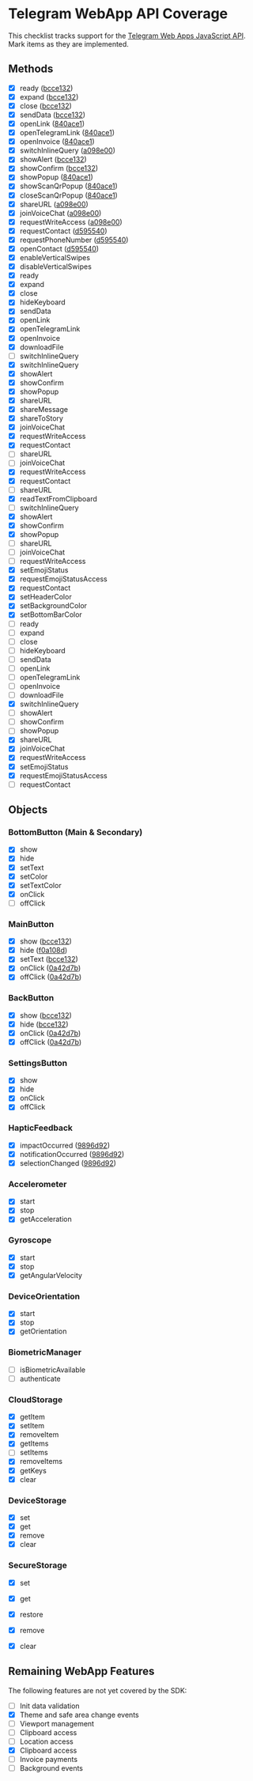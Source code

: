 # Telegram WebApp API Coverage

This checklist tracks support for the [Telegram Web Apps JavaScript API](https://core.telegram.org/bots/webapps). Mark items as
they are implemented.

## Methods

- [x] ready ([bcce132](https://github.com/RAprogramm/telegram-webapp-sdk/commit/bcce132))
- [x] expand ([bcce132](https://github.com/RAprogramm/telegram-webapp-sdk/commit/bcce132))
- [x] close ([bcce132](https://github.com/RAprogramm/telegram-webapp-sdk/commit/bcce132))
- [x] sendData ([bcce132](https://github.com/RAprogramm/telegram-webapp-sdk/commit/bcce132))
- [x] openLink ([840ace1](https://github.com/RAprogramm/telegram-webapp-sdk/commit/840ace1))
- [x] openTelegramLink ([840ace1](https://github.com/RAprogramm/telegram-webapp-sdk/commit/840ace1))
- [x] openInvoice ([840ace1](https://github.com/RAprogramm/telegram-webapp-sdk/commit/840ace1))
- [x] switchInlineQuery ([a098e00](https://github.com/RAprogramm/telegram-webapp-sdk/commit/a098e00))
- [x] showAlert ([bcce132](https://github.com/RAprogramm/telegram-webapp-sdk/commit/bcce132))
- [x] showConfirm ([bcce132](https://github.com/RAprogramm/telegram-webapp-sdk/commit/bcce132))
- [x] showPopup ([840ace1](https://github.com/RAprogramm/telegram-webapp-sdk/commit/840ace1))
- [x] showScanQrPopup ([840ace1](https://github.com/RAprogramm/telegram-webapp-sdk/commit/840ace1))
- [x] closeScanQrPopup ([840ace1](https://github.com/RAprogramm/telegram-webapp-sdk/commit/840ace1))
- [x] shareURL ([a098e00](https://github.com/RAprogramm/telegram-webapp-sdk/commit/a098e00))
- [x] joinVoiceChat ([a098e00](https://github.com/RAprogramm/telegram-webapp-sdk/commit/a098e00))
- [x] requestWriteAccess ([a098e00](https://github.com/RAprogramm/telegram-webapp-sdk/commit/a098e00))
- [x] requestContact ([d595540](https://github.com/RAprogramm/telegram-webapp-sdk/commit/d595540))
- [x] requestPhoneNumber ([d595540](https://github.com/RAprogramm/telegram-webapp-sdk/commit/d595540))
- [x] openContact ([d595540](https://github.com/RAprogramm/telegram-webapp-sdk/commit/d595540))
- [x] enableVerticalSwipes
- [x] disableVerticalSwipes
 - [x] ready
  - [x] expand
  - [x] close
 - [x] hideKeyboard
 - [x] sendData
 - [x] openLink
 - [x] openTelegramLink
 - [x] openInvoice
 - [x] downloadFile
 - [ ] switchInlineQuery
 - [x] switchInlineQuery
 - [x] showAlert
 - [x] showConfirm
 - [x] showPopup
 - [x] shareURL
 - [x] shareMessage
 - [x] shareToStory
 - [x] joinVoiceChat
 - [x] requestWriteAccess
 - [x] requestContact
- [ ] shareURL
- [ ] joinVoiceChat
- [x] requestWriteAccess
- [x] requestContact
 - [ ] shareURL
 - [x] readTextFromClipboard
  - [ ] switchInlineQuery
  - [x] showAlert
  - [x] showConfirm
  - [x] showPopup
  - [ ] shareURL
 - [ ] joinVoiceChat
 - [ ] requestWriteAccess
 - [x] setEmojiStatus
 - [x] requestEmojiStatusAccess
 - [x] requestContact
 - [x] setHeaderColor
 - [x] setBackgroundColor
 - [x] setBottomBarColor
- [ ] ready
- [ ] expand
- [ ] close
- [ ] hideKeyboard
- [ ] sendData
- [ ] openLink
- [ ] openTelegramLink
 - [ ] openInvoice
 - [ ] downloadFile
 - [x] switchInlineQuery
- [ ] showAlert
- [ ] showConfirm
- [ ] showPopup
- [x] shareURL
- [x] joinVoiceChat
- [x] requestWriteAccess
 - [x] setEmojiStatus
 - [x] requestEmojiStatusAccess
- [ ] requestContact

## Objects

### BottomButton (Main & Secondary)
- [x] show
- [x] hide
- [x] setText
- [x] setColor
- [x] setTextColor
- [x] onClick
- [ ] offClick
### MainButton
- [x] show ([bcce132](https://github.com/RAprogramm/telegram-webapp-sdk/commit/bcce132))
- [x] hide ([f0a108d](https://github.com/RAprogramm/telegram-webapp-sdk/commit/f0a108d))
- [x] setText ([bcce132](https://github.com/RAprogramm/telegram-webapp-sdk/commit/bcce132))
- [x] onClick ([0a42d7b](https://github.com/RAprogramm/telegram-webapp-sdk/commit/0a42d7b))
- [x] offClick ([0a42d7b](https://github.com/RAprogramm/telegram-webapp-sdk/commit/0a42d7b))

### BackButton
- [x] show ([bcce132](https://github.com/RAprogramm/telegram-webapp-sdk/commit/bcce132))
- [x] hide ([bcce132](https://github.com/RAprogramm/telegram-webapp-sdk/commit/bcce132))
- [x] onClick ([0a42d7b](https://github.com/RAprogramm/telegram-webapp-sdk/commit/0a42d7b))
- [x] offClick ([0a42d7b](https://github.com/RAprogramm/telegram-webapp-sdk/commit/0a42d7b))

### SettingsButton
- [x] show
- [x] hide
- [x] onClick
- [x] offClick

### HapticFeedback
- [x] impactOccurred ([9896d92](https://github.com/RAprogramm/telegram-webapp-sdk/commit/9896d92))
- [x] notificationOccurred ([9896d92](https://github.com/RAprogramm/telegram-webapp-sdk/commit/9896d92))
- [x] selectionChanged ([9896d92](https://github.com/RAprogramm/telegram-webapp-sdk/commit/9896d92))

### Accelerometer
- [x] start
- [x] stop
- [x] getAcceleration

### Gyroscope
- [x] start
- [x] stop
- [x] getAngularVelocity

### DeviceOrientation
- [x] start
- [x] stop
- [x] getOrientation

### BiometricManager
- [ ] isBiometricAvailable
- [ ] authenticate

### CloudStorage
- [x] getItem
- [x] setItem
- [x] removeItem
- [x] getItems
- [ ] setItems
- [x] removeItems
- [x] getKeys
- [x] clear

### DeviceStorage
- [x] set
- [x] get
- [x] remove
- [x] clear

### SecureStorage
- [x] set
- [x] get
- [x] restore
- [x] remove
- [x] clear


## Remaining WebApp Features

The following features are not yet covered by the SDK:

- [ ] Init data validation
- [x] Theme and safe area change events
- [ ] Viewport management
- [ ] Clipboard access
- [ ] Location access
- [x] Clipboard access
- [ ] Invoice payments
- [ ] Background events
